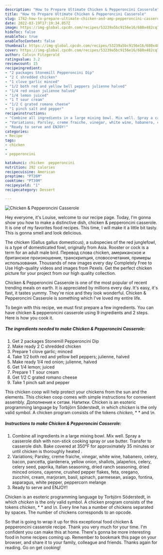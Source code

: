```yaml
---
description: "How to Prepare Ultimate Chicken & Pepperoncini Casserole"
title: "How to Prepare Ultimate Chicken & Pepperoncini Casserole"
slug: 1742-how-to-prepare-ultimate-chicken-and-amp-pepperoncini-casserole
date: 2022-03-19T17:19:34.857Z
image: https://img-global.cpcdn.com/recipes/53239a5bc9156e16/680x482cq70/chicken-pepperoncini-casserole-recipe-main-photo.jpg
hideToc: false
enableToc: true
enableTocContent: false
thumbnail: https://img-global.cpcdn.com/recipes/53239a5bc9156e16/680x482cq70/chicken-pepperoncini-casserole-recipe-main-photo.jpg
cover: https://img-global.cpcdn.com/recipes/53239a5bc9156e16/680x482cq70/chicken-pepperoncini-casserole-recipe-main-photo.jpg
author: Calvin Fitzgerald
ratingvalue: 3.2
reviewcount: 15
recipeingredient:
- "2 packages Stonemill Pepperoncini Dip"
- "2 C shredded chicken"
- "1 clove garlic minced"
- "1/2 both red and yellow bell peppers julienne halved"
- "1/4 red onion julienne halved"
- "1/4 lemon juiced"
- "1 T sour cream"
- "1/2 C grated romano cheese"
- "1 pinch salt and pepper"
recipeinstructions:
- "Combine all ingredients in a large mixing bowl. Mix well. Spray a casserole dish with non-stick cooking spray or use butter. Transfer to casserole dish. Bake covered at 350°F for approximately 35 minutes or until chicken is thoroughly heated ."
- "Variations; Parsley, creme fraiche, vinegar, white wine, habanero, celery, bacon, pancetta, giardenera, yellow onion, shallots, jalapeños, celery, celery seed, paprika, Italian seasoning, dried ranch seasoning, dried minced onions, cayenne, crushed pepper flakes, feta, oregano, zucchini, cream, marjoram, basil, spinach, parmesean, asiago, fontina, asparagus, white pepper, peppercorn melange"
- "Ready to serve and ENJOY!"
categories:
- Recipe
tags:
- chicken
- 
- pepperoncini

katakunci: chicken  pepperoncini 
nutrition: 292 calories
recipecuisine: American
preptime: "PT26M"
cooktime: "PT39M"
recipeyield: "1"
recipecategory: Dessert

---
```



![Chicken & Pepperoncini Casserole](https://img-global.cpcdn.com/recipes/53239a5bc9156e16/680x482cq70/chicken-pepperoncini-casserole-recipe-main-photo.jpg)

Hey everyone, it's Louise, welcome to our recipe page. Today, I'm gonna show you how to make a distinctive dish, chicken & pepperoncini casserole. It is one of my favorites food recipes. This time, I will make it a little bit tasty. This is gonna smell and look delicious.

The chicken (Gallus gallus domesticus), a subspecies of the red junglefowl, is a type of domesticated fowl, originally from Asia. Rooster or cock is a term for an adult male bird. Перевод слова chicken, американское и британское произношение, транскрипция, словосочетания, примеры использования. Thousands of new images every day Completely Free to Use High-quality videos and images from Pexels. Get the perfect chicken picture for your project from our high quality collection.

Chicken & Pepperoncini Casserole is one of the most popular of recent trending meals on earth. It is appreciated by millions every day. It's easy, it's fast, it tastes yummy. They're nice and they look wonderful. Chicken & Pepperoncini Casserole is something which I've loved my entire life.


To begin with this recipe, we must first prepare a few ingredients. You can have chicken & pepperoncini casserole using 9 ingredients and 2 steps. Here is how you cook it.

<!--inarticleads1-->

##### The ingredients needed to make Chicken & Pepperoncini Casserole:

1. Get 2 packages Stonemill Pepperoncini Dip
1. Make ready 2 C shredded chicken
1. Prepare 1 clove garlic; minced
1. Take 1/2 both red and yellow bell peppers; julienne, halved
1. Make ready 1/4 red onion; julienne, halved
1. Get 1/4 lemon; juiced
1. Prepare 1 T sour cream
1. Get 1/2 C grated romano cheese
1. Take 1 pinch salt and pepper


This chicken coop will help protect your chickens from the sun and the elements. This chicken coop comes with simple instructions for convenient assembly. Дополнения к сетам. Напитки. Chicken is an esoteric programming language by Torbjörn Söderstedt, in which *chicken* is the only valid symbol. A chicken program consists of the tokens *chicken*, * * and *\n*. 

<!--inarticleads2-->

##### Instructions to make Chicken & Pepperoncini Casserole:

1. Combine all ingredients in a large mixing bowl. Mix well. Spray a casserole dish with non-stick cooking spray or use butter. Transfer to casserole dish. Bake covered at 350°F for approximately 35 minutes or until chicken is thoroughly heated .
1. Variations; Parsley, creme fraiche, vinegar, white wine, habanero, celery, bacon, pancetta, giardenera, yellow onion, shallots, jalapeños, celery, celery seed, paprika, Italian seasoning, dried ranch seasoning, dried minced onions, cayenne, crushed pepper flakes, feta, oregano, zucchini, cream, marjoram, basil, spinach, parmesean, asiago, fontina, asparagus, white pepper, peppercorn melange
1. Ready to serve and ENJOY!

Chicken is an esoteric programming language by Torbjörn Söderstedt, in which *chicken* is the only valid symbol. A chicken program consists of the tokens *chicken*, * * and *\n*. Every line has a number of chickens separated by spaces. The number of chickens corresponds to an opcode. 

So that is going to wrap it up for this exceptional food chicken & pepperoncini casserole recipe. Thank you very much for your time. I'm confident you can make this at home. There's gonna be more interesting food in home recipes coming up. Remember to bookmark this page on your browser, and share it to your family, colleague and friends. Thanks again for reading. Go on get cooking!
